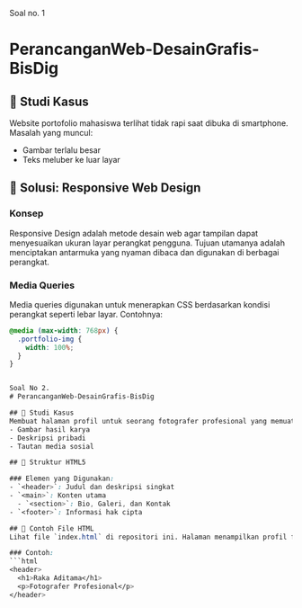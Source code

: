 Soal no. 1 
# PerancanganWeb-DesainGrafis-BisDig

## 📱 Studi Kasus
Website portofolio mahasiswa terlihat tidak rapi saat dibuka di smartphone. Masalah yang muncul:
- Gambar terlalu besar
- Teks meluber ke luar layar

## 🎯 Solusi: Responsive Web Design

### Konsep
Responsive Design adalah metode desain web agar tampilan dapat menyesuaikan ukuran layar perangkat pengguna. Tujuan utamanya adalah menciptakan antarmuka yang nyaman dibaca dan digunakan di berbagai perangkat.

### Media Queries
Media queries digunakan untuk menerapkan CSS berdasarkan kondisi perangkat seperti lebar layar. Contohnya:

```css
@media (max-width: 768px) {
  .portfolio-img {
    width: 100%;
  }
}


Soal No 2.
# PerancanganWeb-DesainGrafis-BisDig

## 🎯 Studi Kasus
Membuat halaman profil untuk seorang fotografer profesional yang memuat:
- Gambar hasil karya
- Deskripsi pribadi
- Tautan media sosial

## 📄 Struktur HTML5

### Elemen yang Digunakan:
- `<header>`: Judul dan deskripsi singkat
- `<main>`: Konten utama
  - `<section>`: Bio, Galeri, dan Kontak
- `<footer>`: Informasi hak cipta

## 🧩 Contoh File HTML
Lihat file `index.html` di repositori ini. Halaman menampilkan profil fotografer dengan layout yang semantik dan terstruktur.

### Contoh:
```html
<header>
  <h1>Raka Aditama</h1>
  <p>Fotografer Profesional</p>
</header>
